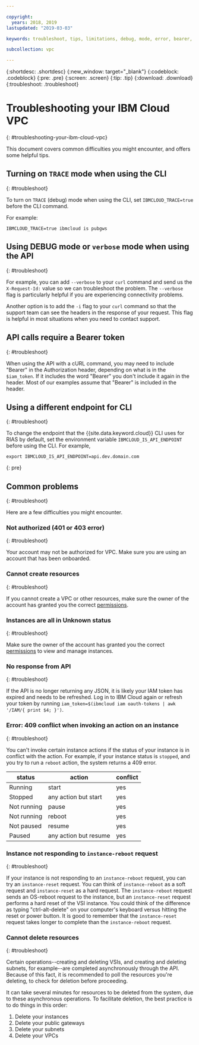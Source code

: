 ```yaml
---

copyright:
  years: 2018, 2019
lastupdated: "2019-03-03"

keywords: troubleshoot, tips, limitations, debug, mode, error, bearer, token, API, CLI, endpoint, problem, reboot, 409, status, instance, reset, asynchronous

subcollection: vpc

---
```


{:shortdesc: .shortdesc}
{:new_window: target="_blank"}
{:codeblock: .codeblock}
{:pre: .pre}
{:screen: .screen}
{:tip: .tip}
{:download: .download}
{:troubleshoot: .troubleshoot}

# Troubleshooting your IBM Cloud VPC
{: #troubleshooting-your-ibm-cloud-vpc}

This document covers common difficulties you might encounter, and offers some helpful tips.

## Turning on `TRACE` mode when using the CLI
{: #troubleshoot}

To turn on `TRACE` (debug) mode when using the CLI, set `IBMCLOUD_TRACE=true` before the CLI command.

For example:

 ```
IBMCLOUD_TRACE=true ibmcloud is pubgws
```

## Using DEBUG mode or `verbose` mode when using the API
{: #troubleshoot}

For example, you can add `--verbose` to your `curl` command and send us the `X-Request-Id:` value so we can troubleshoot the problem. The `--verbose` flag is particularly helpful if you are experiencing connectivity problems.

Another option is to add the `-i` flag to your `curl` command so that the support team can see the headers in the response of your request. This flag is helpful in most situations when you need to contact support.

## API calls require a Bearer token
{: #troubleshoot}

When using the API with a cURL command, you may need to include "Bearer" in the Authorization header, depending on what is in the `$iam_token`. If it includes the word "Bearer" you don't include it again in the header. Most of our examples assume that "Bearer" is included in the header.

## Using a different endpoint for CLI
{: #troubleshoot}

To change the endpoint that the {{site.data.keyword.cloud}} CLI uses for RIAS by default, set the environment variable `IBMCLOUD_IS_API_ENDPOINT` before using the CLI. For example,

```
export IBMCLOUD_IS_API_ENDPOINT=api.dev.domain.com
```
{: pre}


## Common problems
{: #troubleshoot}

Here are a few difficulties you might encounter.

### Not authorized (401 or 403 error)
{: #troubleshoot}

Your account may not be authorized for VPC. Make sure you are using an account that has been onboarded.

### Cannot create resources
{: #troubleshoot}

If you cannot create a VPC or other resources, make sure the owner of the account has granted you the correct [permissions](/docs/infrastructure/vpc?topic=vpc-managing-user-permissions-for-vpc-resources).

### Instances are all in Unknown status
{: #troubleshoot}

Make sure the owner of the account has granted you the correct [permissions](/docs/infrastructure/vpc?topic=vpc-managing-user-permissions-for-vpc-resources) to view and manage instances.

### No response from API
{: #troubleshoot}

If the API is no longer returning any JSON, it is likely your IAM token has expired and needs to be refreshed. Log in to IBM Cloud again or refresh your token by running `iam_token=$(ibmcloud iam oauth-tokens | awk '/IAM/{ print $4; }')`.

### Error: 409 conflict when invoking an action on an instance
{: #troubleshoot}

You can't invoke certain instance actions if the status of your instance is in conflict with the action. For example, if your instance status is `stopped`, and you try to run a `reboot` action, the system returns a 409 error.

| status      | action     | conflict |
| ----------- | ---------- | -------- |
| Running     | start      | yes      |
| Stopped     | any action but start  | yes      |
| Not running | pause      | yes      |
| Not running | reboot     | yes      |
| Not paused  | resume     | yes      |
| Paused      | any action but resume | yes      |


### Instance not responding to `instance-reboot` request
{: #troubleshoot}

If your instance is not responding to an `instance-reboot` request, you can try an `instance-reset` request. You can think of `instance-reboot` as a soft request and `instance-reset` as a hard request. The `instance-reboot` request sends an OS-reboot request to the instance, but an `instance-reset` request performs a hard reset of the VSI instance. You could think of the difference as typing "ctrl-alt-delete" on your computer's keyboard versus hitting the reset or power button. It is good to remember that the `instance-reset` request takes longer to complete than the `instance-reboot` request.

### Cannot delete resources
{: #troubleshoot}

Certain operations--creating and deleting VSIs, and creating and deleting subnets, for example--are completed asynchronously through the API. Because of this fact, it is recommended to poll the resources you're deleting, to check for deletion before proceeding. 

It can take several minutes for resources to be deleted from the system, due to these asynchronous operations. To facilitate deletion, the best practice is to do things in this order:

1. Delete your instances
2. Delete your public gateways
3. Delete your subnets
4. Delete your VPCs
